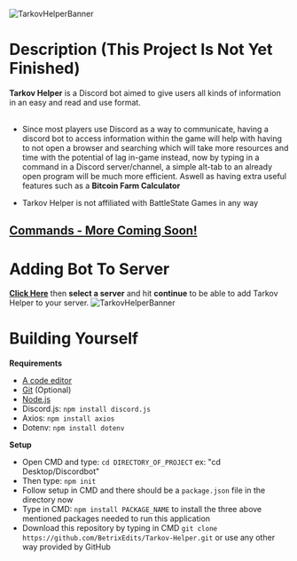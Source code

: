 ![TarkovHelperBanner](https://raw.githubusercontent.com/BetrixEdits/Tarkov-Helper/master/Assets/Media/Banner3000x1000.png?token=AMYPLRDPOYU7KCU3PFKQI3C77JL3W)

# Description (This Project Is Not Yet Finished)
**Tarkov Helper** is a Discord bot aimed to give users all kinds of information in an easy and read and use format. <br /> <br />
 - Since most players use Discord as a way to communicate, having a discord bot to access information within the game will help with having to not open a browser and searching which will take more resources and time with the potential of lag in-game instead, now by typing in a command in a Discord server/channel, a simple alt-tab to an already open program will be much more efficient. Aswell as having extra useful features such as a **Bitcoin Farm Calculator**
 
 - Tarkov Helper is not affiliated with BattleState Games in any way 
 
 ## [Commands - More Coming Soon!](https://github.com/BetrixEdits/Tarkov-Helper/wiki/Commands)

# Adding Bot To Server
[**Click Here**](https://discord.com/oauth2/authorize?client_id=797600238449590334&scope=bot&permissions=511040) then **select a server** and hit **continue** to be able to add Tarkov Helper to your server.
![TarkovHelperBanner](https://github.com/BetrixEdits/Tarkov-Helper/blob/master/Assets/Media/DiscordBotConnection.png?raw=true)

# Building Yourself

**Requirements**
- [A code editor](https://code.visualstudio.com/download)
- [Git](https://git-scm.com/downloads) (Optional)
- [Node.js](https://nodejs.org/en/) 
- Discord.js: ```npm install discord.js```
- Axios: ```npm install axios```
- Dotenv: ```npm install dotenv```

**Setup**
- Open CMD and type: ```cd DIRECTORY_OF_PROJECT``` ex: "cd Desktop/Discordbot"
- Then type: ```npm init```
- Follow setup in CMD and there should be a ```package.json``` file in the directory now
- Type in CMD: ```npm install PACKAGE_NAME``` to install the three above mentioned packages needed to run this application
- Download this repository by typing in CMD ```git clone https://github.com/BetrixEdits/Tarkov-Helper.git``` or use any other way provided by GitHub
